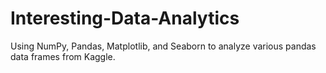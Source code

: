 # Interesting-Data-Analytics
Using NumPy, Pandas, Matplotlib, and Seaborn to analyze various pandas data frames from Kaggle. 
